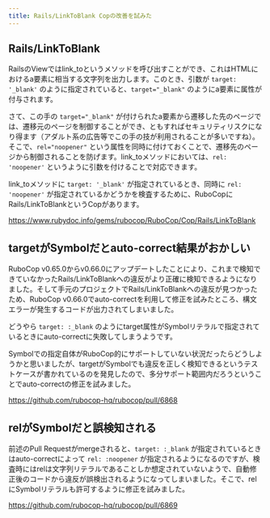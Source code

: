 ```yaml
---
title: Rails/LinkToBlank Copの改善を試みた
---
```


## Rails/LinkToBlank

RailsのViewではlink_toというメソッドを呼び出すことができ、これはHTMLにおけるa要素に相当する文字列を出力します。このとき、引数が `target: '_blank'` のように指定されていると、`target="_blank"` のようにa要素に属性が付与されます。

さて、この手の `target="_blank"` が付けられたa要素から遷移した先のページでは、遷移元のページを制御することができ、ともすればセキュリティリスクになり得ます（アダルト系の広告等でこの手の技が利用されることが多いですね）。そこで、`rel="noopener"` という属性を同時に付けておくことで、遷移先のページから制御されることを防げます。link_toメソッドにおいては、`rel: 'noopener'` というように引数を付けることで対応できます。

link_toメソッドに `target: '_blank'` が指定されているとき、同時に `rel: 'noopener'` が指定されているかどうかを検査するために、RuboCopにRails/LinkToBlankというCopがあります。

https://www.rubydoc.info/gems/rubocop/RuboCop/Cop/Rails/LinkToBlank

## targetがSymbolだとauto-correct結果がおかしい

RuboCop v0.65.0からv0.66.0にアップデートしたことにより、これまで検知できていなかったRails/LinkToBlankへの違反がより正確に検知できるようになりました。そして手元のプロジェクトでRails/LinkToBlankへの違反が見つかったため、RuboCop v0.66.0でauto-correctを利用して修正を試みたところ、構文エラーが発生するコードが出力されてしまいました。

どうやら `target: :_blank` のようにtarget属性がSymbolリテラルで指定されているときにauto-correctに失敗してしまうようです。

Symbolでの指定自体がRuboCop的にサポートしていない状況だったらどうしようかと思いましたが、targetがSymbolでも違反を正しく検知できるというテストケースが書かれているのを発見したので、多分サポート範囲内だろうということでauto-correctの修正を試みました。

https://github.com/rubocop-hq/rubocop/pull/6868

## relがSymbolだと誤検知される

前述のPull Requestがmergeされると、`target: :_blank` が指定されているときはauto-correctによって `rel: :noopener` が指定されるようになるのですが、検査時にはrelは文字列リテラルであることしか想定されていないようで、自動修正後のコードから違反が誤検出されるようになってしまいました。そこで、relにSymbolリテラルも許可するように修正を試みました。

https://github.com/rubocop-hq/rubocop/pull/6869
